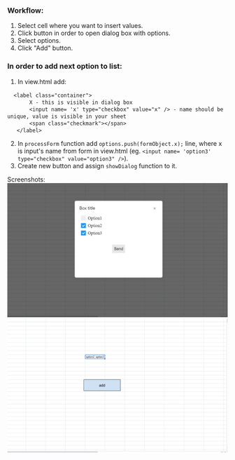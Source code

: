 ﻿### Workflow:
1. Select cell where you want to insert values.
2. Click button in order to open dialog box with options.
3. Select options.
4. Click "Add" button.

### In order to add next option to list:   
1) In view.html add:   

```
  <label class="container">   
       X - this is visible in dialog box   
       <input name= 'x' type="checkbox" value="x" /> - name should be unique, value is visible in your sheet   
       <span class="checkmark"></span>  
   </label>   
```   
2) In ``processForm`` function add ``options.push(formObject.x);`` line, 
 where x is input's name from form in view.html (eg. ``<input name= 'option3' type="checkbox" value="option3" />``).  
3) Create new button and assign ``showDialog`` function to it.

Screenshots:    
![box](box.png)    
![sheet](sheet.png)    

